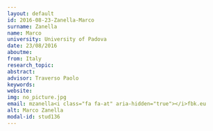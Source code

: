 ```yaml
---
layout: default 
id: 2016-08-23-Zanella-Marco
surname: Zanella
name: Marco
university: University of Padova
date: 23/08/2016
aboutme: 
from: Italy
research_topic: 
abstract: 
advisor: Traverso Paolo
keywords: 
website: 
img: no_picture.jpg
email: mzanella<i class="fa fa-at" aria-hidden="true"></i>fbk.eu
alt: Marco Zanella
modal-id: stud136
---
```

